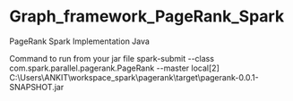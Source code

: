 # Graph_framework_PageRank_Spark
PageRank Spark Implementation Java

Command to run from your jar file
spark-submit --class com.spark.parallel.pagerank.PageRank --master local[2] C:\Users\ANKIT\workspace_spark\pagerank\target\pagerank-0.0.1-SNAPSHOT.jar
